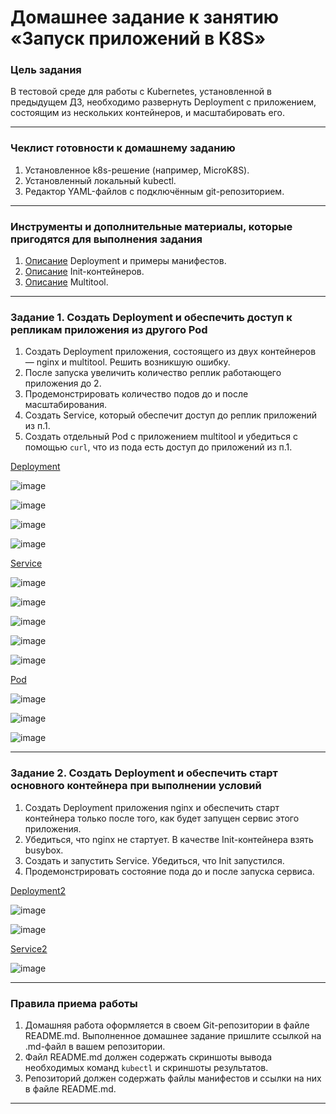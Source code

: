 # Домашнее задание к занятию «Запуск приложений в K8S»

### Цель задания

В тестовой среде для работы с Kubernetes, установленной в предыдущем ДЗ, необходимо развернуть Deployment с приложением, состоящим из нескольких контейнеров, и масштабировать его.

------

### Чеклист готовности к домашнему заданию

1. Установленное k8s-решение (например, MicroK8S).
2. Установленный локальный kubectl.
3. Редактор YAML-файлов с подключённым git-репозиторием.

------

### Инструменты и дополнительные материалы, которые пригодятся для выполнения задания

1. [Описание](https://kubernetes.io/docs/concepts/workloads/controllers/deployment/) Deployment и примеры манифестов.
2. [Описание](https://kubernetes.io/docs/concepts/workloads/pods/init-containers/) Init-контейнеров.
3. [Описание](https://github.com/wbitt/Network-MultiTool) Multitool.

------

### Задание 1. Создать Deployment и обеспечить доступ к репликам приложения из другого Pod

1. Создать Deployment приложения, состоящего из двух контейнеров — nginx и multitool. Решить возникшую ошибку.
2. После запуска увеличить количество реплик работающего приложения до 2.
3. Продемонстрировать количество подов до и после масштабирования.
4. Создать Service, который обеспечит доступ до реплик приложений из п.1.
5. Создать отдельный Pod с приложением multitool и убедиться с помощью `curl`, что из пода есть доступ до приложений из п.1.

[Deployment](https://github.com/GribovMaksim/devops-netology/blob/main/kubernetes/1.3/deployment.yml)

![image](https://github.com/GribovMaksim/devops-netology/assets/112322500/de391b93-bac3-40cf-9533-d7c3f8b9e63c)

![image](https://github.com/GribovMaksim/devops-netology/assets/112322500/95b93f64-df46-4471-9d8b-689a4b883a57)

![image](https://github.com/GribovMaksim/devops-netology/assets/112322500/024d25ff-a6a3-44a0-beb2-54022f6589c1)

![image](https://github.com/GribovMaksim/devops-netology/assets/112322500/27a9001d-5eed-40dd-a68a-c92700ca6c53)

[Service](https://github.com/GribovMaksim/devops-netology/blob/main/kubernetes/1.3/service.yml)

![image](https://github.com/GribovMaksim/devops-netology/assets/112322500/8786c420-40e1-4464-8ca5-f2e2f5cf0117)

![image](https://github.com/GribovMaksim/devops-netology/assets/112322500/9b843385-5723-47d2-a60b-7cde7e8fd2dd)

![image](https://github.com/GribovMaksim/devops-netology/assets/112322500/a9d4e356-399c-47a7-b5fd-7dfc252b48bc)

![image](https://github.com/GribovMaksim/devops-netology/assets/112322500/3be40c8c-d1f3-43ec-839c-4dceca479c24)

![image](https://github.com/GribovMaksim/devops-netology/assets/112322500/3378dc86-2e5d-450b-ad18-4ee159593526)

[Pod](https://github.com/GribovMaksim/devops-netology/blob/main/kubernetes/1.3/pod.yml)

![image](https://github.com/GribovMaksim/devops-netology/assets/112322500/f4b560a3-93b4-4123-8788-6852f77ff008)

![image](https://github.com/GribovMaksim/devops-netology/assets/112322500/42c75110-0782-4081-a2c9-140cf670fa39)

![image](https://github.com/GribovMaksim/devops-netology/assets/112322500/385f7613-e7cd-4160-a12b-2eb14bfeacf7)

------

### Задание 2. Создать Deployment и обеспечить старт основного контейнера при выполнении условий

1. Создать Deployment приложения nginx и обеспечить старт контейнера только после того, как будет запущен сервис этого приложения.
2. Убедиться, что nginx не стартует. В качестве Init-контейнера взять busybox.
3. Создать и запустить Service. Убедиться, что Init запустился.
4. Продемонстрировать состояние пода до и после запуска сервиса.

[Deployment2](https://github.com/GribovMaksim/devops-netology/blob/main/kubernetes/1.3/deployments2.yml)

![image](https://github.com/GribovMaksim/devops-netology/assets/112322500/f30c685a-1317-4925-97bd-b7b9287e0643)

![image](https://github.com/GribovMaksim/devops-netology/assets/112322500/55c24ba1-e6c6-42c8-8703-7f47d1e65092)

[Service2](https://github.com/GribovMaksim/devops-netology/blob/main/kubernetes/1.3/service2.yml)

![image](https://github.com/GribovMaksim/devops-netology/assets/112322500/d22bbd1a-ec08-4987-a564-990d10a1a27b)

------

### Правила приема работы

1. Домашняя работа оформляется в своем Git-репозитории в файле README.md. Выполненное домашнее задание пришлите ссылкой на .md-файл в вашем репозитории.
2. Файл README.md должен содержать скриншоты вывода необходимых команд `kubectl` и скриншоты результатов.
3. Репозиторий должен содержать файлы манифестов и ссылки на них в файле README.md.

------
